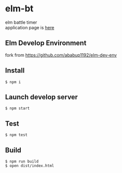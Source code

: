 # elm-bt

elm battle timer  
application page is [here](https://smith-30.github.io/elm-bt/)

## Elm Develop Environment

fork from https://github.com/ababup1192/elm-dev-env

## Install

```shell
$ npm i
```

## Launch develop server

```shell
$ npm start
```

## Test

```shell
$ npm test
```

## Build

```shell
$ npm run build
$ open dist/index.html
```
